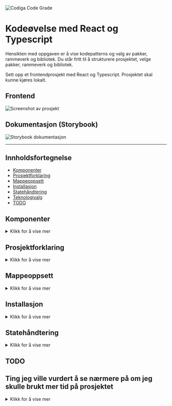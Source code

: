 ![Codiga Code Grade](https://api.codiga.io/project/35400/score/svg)

# Kodeøvelse med React og Typescript

Hensikten med oppgaven er å vise kodepatterns og valg av pakker, rammeverk og bibliotek.
Du står fritt til å strukturere prosjektet, velge pakker, rammeverk og bibliotek.

Sett opp et frontendprosjekt med React og Typescript. Prosjektet skal kunne kjøres lokalt.

## Frontend

 <img src="https://user-images.githubusercontent.com/45217974/211206001-0fa2f34a-882c-4bb4-a04c-9f9ba4c058d8.png" alt="Screenshot av prosjekt" />

## Dokumentasjon (Storybook)

 <img src="https://user-images.githubusercontent.com/45217974/211168415-300d889e-0b8f-4d0d-993e-a41b005a0f46.png" alt="Storybook dokumentasjon" />

* * *

## Innholdsfortegnelse

-   [Komponenter](#Komponenter)
-   [Prosjektforklaring](#Prosjektforklaring)
-   [Mappeoppsett](#Mappeoppsett)
-   [Installasjon](#Installasjon)
-   [Statehåndtering](#Statehåndtering)
-   [Teknologivalg](#Teknologivalg)
-   [TODO](#TODO)

## Komponenter

<details>
    <summary>Klikk for å vise mer</summary>

-   Input
-   Select
-   Radio
-   Primærknapp
-   Sekundærknapp
-   Komponenter skal styles med fritt valg av løsning.
-   Komponenter skal kunne gjenbrukes.
-   En innsendelse og avbryt knapp (primær og sekundærknapp).
-   Skjema må lagre data, men trenger ikke persistere eller sende data noe sted.
-   Implementere eller fortelle hvordan du ville løst kommunikasjonen med et API.
-   Hvordan ville du håndtert state?

</details>

## Prosjektforklaring

<details>
    <summary>Klikk for å vise mer</summary>

-   Monorepo med Turborepo satt opp med pnpm.
-   Deployment er mulig via Docker (Dockerfile).
-   Frontend med Next.js (React) 13 med bruk av Typescript template.
-   Testing med Cypress og Cypress Axe for testing av a11y/WCAG.
-   Testing med Jest og React Testing Library.
-   Dokumentasjon av komponenter med Storybook og JSDoc.
-   Styling med Tailwind.css.
-   Formhåndtering med React hook og Zod for validering.
-   Kommunikasjonen med et API med useSWR og fetch.
-   Statehåndtering med useState.
-   Reset for form elementer med @tailwindcss/forms.
-   Oppdatering av pakker i package.json med Renovate.

</details>

## Mappeoppsett

<details>
    <summary>Klikk for å vise mer</summary>

-   `storybook`: en [Storybook](https://storybook.js.org/) applikasjon
-   `web`: en [Next.js](https://nextjs.org/) applikasjon
-   `ui`: et React komponent bibliotek delt av både `web` og `storybook`
-   `eslint-config-custom`: `eslint` konfigurasjoner (inkluderer `eslint-config-next` and `eslint-config-prettier`)
-   `tsconfig`: `tsconfig.json`brukt i monorepo

</details>

## Installasjon

<details>
    <summary>Klikk for å vise mer</summary>

Du trenger å installere [pnpm](https://pnpm.io) som pakkehåndterer.

Sørg også for å ha [Node](https://nodejs.org/en/) versjon 16 (eller nyere) installert.

Git clone eller [last ned Git repository](https://github.com/w3bdesign/carasent-react-typescript/archive/refs/heads/main.zip).

Kjør så:

```bash
cd carasent-react-typescript
pnpm i
```

Du trenger å sette opp `/apps/web/.env` ved å rename `.env.example` til `.env` og legge til følgende:

```bash
NEXT_PUBLIC_API_URL="https://rickandmortyapi.com/api"
```

(Det er dårlig praksis å commite .env til Git, og den er lagt til i .gitignore, derfor må dette settes opp manuelt)

Etterfulgt av:

```bash
pnpm dev
```

Åpne <http://localhost:3000> i nettleseren.

Storybook starter automatisk.

Vil du kjøre Cypress (for E2E tester), sørg for å ha startet applikasjonen og så kjør:

```bash
pnpm cypress:open
```

Vil du kjøre Jest (for unit-testing), kjør:

```bash
pnpm test
```

Ønsker du å bygge et Docker image, sørg for å ha satt opp og installert [Docker desktop](https://www.docker.com/products/docker-desktop/) og kjør kommandoen:

```bash
docker build -t carasent .

```

Nå kan du starte Docker kontaineren.

Gå inn i `Optional settings` og velg 3333 som port.

Trykk `Run`.

Nå kan du åpne <http://localhost:3333> i nettleseren.

</details>

## Statehåndtering

<details>
    <summary>Klikk for å vise mer</summary>

-   Statehåndtering er akkurat nå implementert via useState i index.tsx
-   Hvis man planlegger å utvide prosjektet med mange komponenter og i mye større skala ville jeg vurdert andre løsninger
-   Trenger man state i bare noen komponenter er React Context et godt alternativ
-   Trenger man state i mange komponenter er Redux med Redux Toolkit et bedre alternativ

## Teknologivalg

## Turborepo

-   Forenkler utvikling med monorepo
-   Veldig rask (har blant annet støtte for gratis remote caching med Vercel, så man sparer tid ved bygging)
-   Støtter alle pakkehåndteringsprogrammer (npm, yarn og pnpm)
-   Les mer om [Turbo](https://turbo.build) og [Turbo dokumentasjon](https://turbo.build/repo/docs)

## useSwr

-   Caching av data fra API
-   Fungerer bra med Next.js
-   Forenkler datahåndtering
-   Paginering ut av boksen
-   Fungerer best med data som endres ofte
-   Støtte for Typescript
-   Slipper å bruke useEffect for datahåndtering

## Next.js

-   Erfaring med React er nevnt i stillingsannonsen
-   Populært rammeverk for utvikling med React
-   Basert på React
-   Støtte for SSR (Server side rendering), SSG (Static site generation), ISR (Incremental Static Regeneration) med mer ut av boksen
-   Kan utvides med støtte for serverless via /api (API routes)
-   Bra for SEO
-   Bra community støtte
-   Støtte for Typescript

## React hook form

-   Erfaring med React hook form er nevnt i stillingsannonsen
-   Forenkler håndtering av kontaktskjema
-   Lett å integrere med andre biblioteker (som feks Yup, Zod eller Material UI)
-   Optimalisert for ytelse
-   Mindre kode å vedlikeholde
-   Lav læringskurve
-   Støtte for Typescript

## Storybook

-   En naturlig del av utvikling av designsystemer
-   Dokumentasjon av komponenter
-   Gjør onboarding av utviklere enklere fordi man ser hvilke komponenter man har og hvordan de fungerer
-   Gjør gjenbruk og testing av komponenter enklere
-   Designere og andre ikke-tekniske brukere kan se komponentene og hvordan de fungerer
-   Kan enkelt integreres med visuell testing og andre verktøy (feks Chromatic)

## Tailwind

-   Erfaring med Tailwind er nevnt i stillingsannonsen
-   Mindre CSS å skrive
-   CSS klasser er lokalisert til komponenten som bruker den (scoped) og påvirker ikke andre elementer
-   Lett å gjenbruke klasser og design
-   Designsystemet til Tailwind er godt gjennomtenkt
-   Sparer tid på design

## Cypress

-   Visuell testing (E2E) av komponenter og sider
-   Man kan forsikre seg om at endringer man gjør i designet eller koden ikke ødelegger noe
-   Lett å skrive tester
-   Man kan bruke nettleseren for å debugge tester og få hjelp til å skrive tester
-   Lett å automatisk teste tilgjengelighet med cypress-axe

## Renovate

-   Automatisk oppdatering av npm pakker
-   Hindrer lettere sårbarheter og sikkerhetsproblemer
-   Kan settes opp og konfigureres etter ønske

## Zod

-   Enkel validering av både kontaktskjema (React hook form) og API data
-   Lett å integrere med React hook form
-   Populært bibliotek

## Cypress axe (Axe core)

-   Tester WCAG (tilgjengelighet) av sider og komponenter
-   Tilgjengelighet er lovpålagt på alle norske nettsider

## Jest med React testing library

-   Industristandard for unit testing av komponenter i React
-   Kan utvides med feks coverage report (--coverage) så man oppnår ønsket testdekning

</details>

## TODO

## Ting jeg ville vurdert å se nærmere på om jeg skulle brukt mer tid på prosjektet

<details>
    <summary>Klikk for å vise mer</summary>

-   Storybook story for alle komponenter (ikke bare Button)
-   Forbedre Typescript definisjoner, særlig i useGetSingleCharacter
-   Implementere forhåndsinnlasting av data med getStaticProps eller getServerSideProps
-   Se på validering av API data med Zod som allerede brukes til skjemaet
-   Forbedre feilmeldinger vist i skjemaet
-   Se på deploy med Dockerfile
-   Implementert statehåndtering med en custom Context hook med Typescript for bruk i resten av prosjektet
-   Sette opp og integrere DevOps (feks CircleCI) med feks Applitools, CodeCov, Chromatic, Cypress og Jest for automatisk testing i skyen før merge av pull requests

</details>
